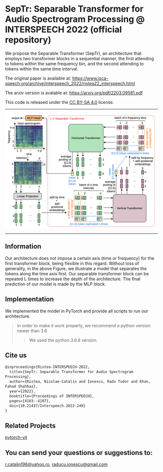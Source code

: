 #  SepTr: Separable Transformer for Audio Spectrogram Processing @ INTERSPEECH 2022 (official repository)                                                                                  

We propose the Separable Transformer (SepTr), an architecture that employs two transformer blocks in a sequential manner, the first attending to tokens within the same frequency bin, 
and the second attending to tokens within the same time interval.

The original paper is available at: https://www.isca-speech.org/archive/interspeech_2022/ristea22_interspeech.html

The arxiv version is avalable at: https://arxiv.org/pdf/2203.09581.pdf

This code is released under the [CC BY-SA 4.0](https://creativecommons.org/licenses/by-sa/4.0/) license.

-----------------------------------------

![map](resources/septr.png)

-----------------------------------------                                                                                                                                      
## Information

Our architecture does not impose a certain axis (time or frequency) for the first transformer block, being flexible in this regard. 
Without loss of generality, in the above Figure, we illustrate a model that separates the tokens along the time axis first. 
Our separable transformer block can be repeated L times to increase the depth of the architecture. 
The final prediction of our model is made by the MLP block.

## Implementation

We implemented the model in PyTorch and provide all scripts to run our architecture.
> In order to make it work properly, we recommend a python version newer than 3.6
>> We used the python 3.6.8 version.


## Cite us
```
@inproceedings{Ristea-INTERSPEECH-2022,
  title={SepTr: Separable Transformer for Audio Spectrogram Processing},
  author={Ristea, Nicolae-Catalin and Ionescu, Radu Tudor and Khan, Fahad Shahbaz},
  year={2022},
  booktitle={Proceedings of INTERSPEECH},
  pages={4103--4107},
  doi={10.21437/Interspeech.2022-249}
}
```

## Related Projects
[pytorch-vit](https://github.com/lucidrains/vit-pytorch)

## You can send your questions or suggestions to: 
r.catalin196@yahoo.ro, raducu.ionescu@gmail.com


